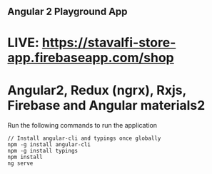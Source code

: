 ## Angular 2 Playground App

# LIVE: https://stavalfi-store-app.firebaseapp.com/shop

# Angular2, Redux (ngrx), Rxjs, Firebase and Angular materials2



Run the following commands to run the application

    // Install angular-cli and typings once globally
    npm -g install angular-cli
    npm -g install typings
    npm install
    ng serve
